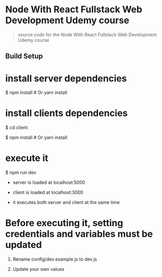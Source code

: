 # Node With React Fullstack Web Development Udemy course

> source code for the Node With React Fullstack Web Development Udemy course

## Build Setup

# install server dependencies

$ npm install # Or yarn install

# install clients dependencies

$ cd client

$ npm install # Or yarn install

# execute it

$ npm run dev

*   server is loaded at localhost:5000

*   client is loaded at localhost:3000

*   it executes both server and client at the same time

# Before executing it, setting credentials and variables must be updated

1) Rename config/dev.example.js to dev.js

2) Update your own values
